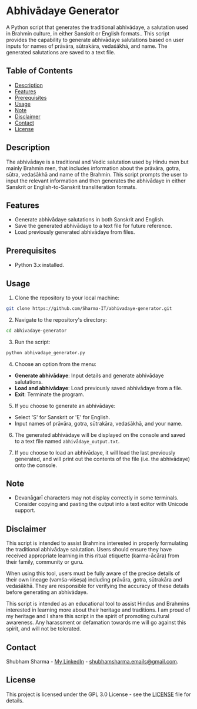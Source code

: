 # Abhivādaye Generator

A Python script that generates the traditional abhivādaye, a salutation used in Brahmin culture, in either Sanskrit or English formats.. This script provides the capability to generate abhivādaye salutations based on user inputs for names of prāvāra, sūtrakāra, vedaśākhā, and name. The generated salutations are saved to a text file.

## Table of Contents

- [Description](#description)
- [Features](#features)
- [Prerequisites](#prerequisites)
- [Usage](#usage)
- [Note](#note)
- [Disclaimer](#disclaimer)
- [Contact](#contact)
- [License](#license)

## Description

The abhivādaye is a traditional and Vedic salutation used by Hindu men but mainly Brahmin men, that includes information about the prāvāra, gotra, sūtra, vedaśākhā and name of the Brahmin. This script prompts the user to input the relevant information and then generates the abhivādaye in either Sanskrit or English-to-Sanskrit transliteration formats.

## Features

- Generate abhivādaye salutations in both Sanskrit and English.
- Save the generated abhivādaye to a text file for future reference.
- Load previously generated abhivādaye from files.

## Prerequisites

- Python 3.x installed.

## Usage

1. Clone the repository to your local machine:

```sh
git clone https://github.com/Sharma-IT/abhivadaye-generator.git
```

2. Navigate to the repository's directory:

```sh
cd abhivadaye-generator
```

3. Run the script:

```sh
python abhivadaye_generator.py
```

4. Choose an option from the menu:

- **Generate abhivādaye**: Input details and generate abhivādaye salutations.
- **Load and abhivādaye**: Load previously saved abhivādaye from a file.
- **Exit**: Terminate the program.

5. If you choose to generate an abhivādaye:
   
- Select 'S' for Sanskrit or 'E' for English.
- Input names of prāvāra, gotra, sūtrakāra, vedaśākhā, and your name.

6. The generated abhivādaye will be displayed on the console and saved to a text file named `abhivādaye_output.txt`.

7. If you choose to load an abhivādaye, it will load the last previously generated, and will print out the contents of the file (i.e. the abhivādaye) onto the console.

## Note

- Devanāgarī characters may not display correctly in some terminals. Consider copying and pasting the output into a text editor with Unicode support.

## Disclaimer

This script is intended to assist Brahmins interested in properly formulating the traditional abhivādaye salutation. Users should ensure they have received appropriate learning in this ritual etiquette (karma-ācāra) from their family, community or guru.

When using this tool, users must be fully aware of the precise details of their own lineage (vamśa-viśeṣa) including prāvāra, gotra, sūtrakāra and vedaśākhā. They are responsible for verifying the accuracy of these details before generating an abhivādaye.

This script is intended as an educational tool to assist Hindus and Brahmins interested in learning more about their heritage and traditions. I am proud of my heritage and I share this script in the spirit of promoting cultural awareness. Any harassment or defamation towards me will go against this spirit, and will not be tolerated.

## Contact

Shubham Sharma - [My LinkedIn](https://www.linkedin.com/in/sharma-it/) - shubhamsharma.emails@gmail.com.

## License

This project is licensed under the GPL 3.0 License - see the [LICENSE](LICENSE) file for details.

